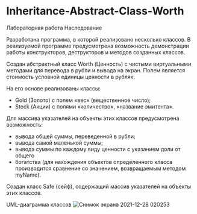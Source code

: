 # Inheritance-Abstract-Class-Worth

Лабораторная работа Наследование

Разработана программа, в которой реализовано несколько классов. В реализуемой программе предусмотрена возможность 
демонстрации работы конструкторов, деструкторов и методов созданных классов.

Создан абстрактный класс Worth (Ценность) с чистыми виртуальными методами для перевода в рубли и вывода на экран. Полем является стоимость условной единицы ценности в рублях.

На его основе реализованы классы: 
- Gold (Золото) с полем «вес» (вещественное число); 
- Stock (Акции) с полями «количество», «название эмитента». 

Для массива указателей на объекты этих классов предусмотрена возможность:

- вывода общей суммы, переведенной в рубли; 
- вывода самой маленькой суммы; 
- вывода суммы по каждому виду ценности с указанием доли от общего 
- богатства (для нахождения объектов определенного класса производится сравнение со значением, возвращаемым методом myName).

Создан класс Safe (сейф), содержащий массив указателей на объекты этих 
классов.

UML-диаграмма классов
![Снимок экрана 2021-12-28 020253](https://user-images.githubusercontent.com/76547066/147500122-14f57c56-9ba3-45aa-a3c9-e7e20810601b.png)
